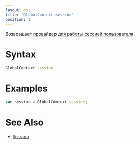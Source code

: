 ```yaml
---
layout: doc
title: "GlobalContext.session"
position: 1
---
```


Возвращает [провайдер для работы сессией пользователя](../../Session/).

# Syntax

```js
GlobalContext.session
```

# Examples

```js
var session = GlobalContext.session;
```

# See Also

* [`Session`](../../Session/)
